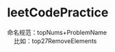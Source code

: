 # leetCodePractice

  命名规范：topNums+ProblemName  
  &nbsp;&nbsp;&nbsp;&nbsp;比如：top27RemoveElements  
  
